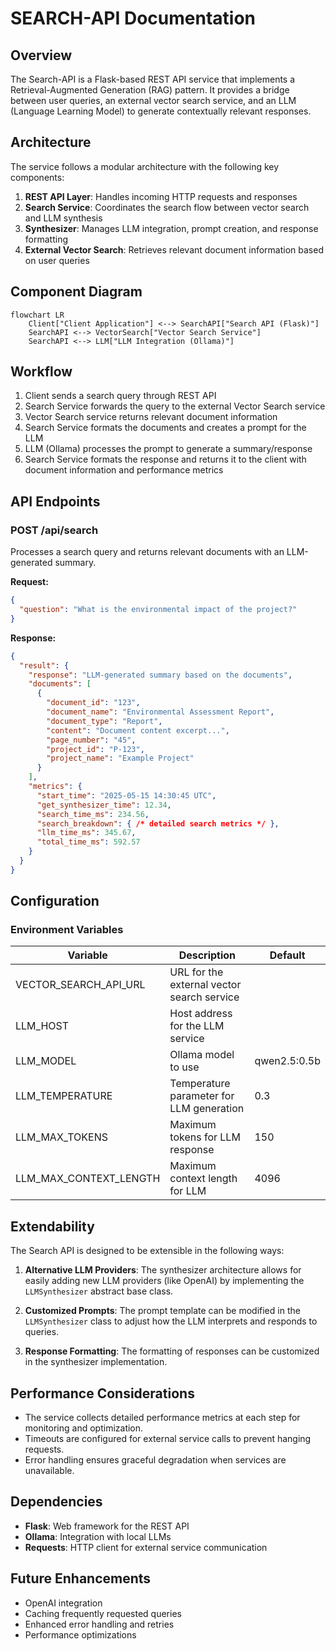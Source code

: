 # SEARCH-API Documentation

## Overview

The Search-API is a Flask-based REST API service that implements a Retrieval-Augmented Generation (RAG) pattern. It provides a bridge between user queries, an external vector search service, and an LLM (Language Learning Model) to generate contextually relevant responses.

## Architecture

The service follows a modular architecture with the following key components:

1. **REST API Layer**: Handles incoming HTTP requests and responses
2. **Search Service**: Coordinates the search flow between vector search and LLM synthesis
3. **Synthesizer**: Manages LLM integration, prompt creation, and response formatting
4. **External Vector Search**: Retrieves relevant document information based on user queries

## Component Diagram

```mermaid
flowchart LR
    Client["Client Application"] <--> SearchAPI["Search API (Flask)"]
    SearchAPI <--> VectorSearch["Vector Search Service"]
    SearchAPI <--> LLM["LLM Integration (Ollama)"]
```

## Workflow

1. Client sends a search query through REST API
2. Search Service forwards the query to the external Vector Search service
3. Vector Search service returns relevant document information
4. Search Service formats the documents and creates a prompt for the LLM
5. LLM (Ollama) processes the prompt to generate a summary/response
6. Search Service formats the response and returns it to the client with document information and performance metrics

## API Endpoints

### POST /api/search

Processes a search query and returns relevant documents with an LLM-generated summary.

**Request:**

```json
{
  "question": "What is the environmental impact of the project?"
}
```

**Response:**

```json
{
  "result": {
    "response": "LLM-generated summary based on the documents",
    "documents": [
      {
        "document_id": "123",
        "document_name": "Environmental Assessment Report",
        "document_type": "Report",
        "content": "Document content excerpt...",
        "page_number": "45",
        "project_id": "P-123",
        "project_name": "Example Project"
      }
    ],
    "metrics": {
      "start_time": "2025-05-15 14:30:45 UTC",
      "get_synthesizer_time": 12.34,
      "search_time_ms": 234.56,
      "search_breakdown": { /* detailed search metrics */ },
      "llm_time_ms": 345.67,
      "total_time_ms": 592.57
    }
  }
}
```

## Configuration

### Environment Variables

| Variable | Description | Default |
|----------|-------------|---------|
| VECTOR_SEARCH_API_URL | URL for the external vector search service |  |
| LLM_HOST | Host address for the LLM service |  |
| LLM_MODEL | Ollama model to use | qwen2.5:0.5b |
| LLM_TEMPERATURE | Temperature parameter for LLM generation | 0.3 |
| LLM_MAX_TOKENS | Maximum tokens for LLM response | 150 |
| LLM_MAX_CONTEXT_LENGTH | Maximum context length for LLM | 4096 |

## Extendability

The Search API is designed to be extensible in the following ways:

1. **Alternative LLM Providers**: The synthesizer architecture allows for easily adding new LLM providers (like OpenAI) by implementing the `LLMSynthesizer` abstract base class.

2. **Customized Prompts**: The prompt template can be modified in the `LLMSynthesizer` class to adjust how the LLM interprets and responds to queries.

3. **Response Formatting**: The formatting of responses can be customized in the synthesizer implementation.

## Performance Considerations

- The service collects detailed performance metrics at each step for monitoring and optimization.
- Timeouts are configured for external service calls to prevent hanging requests.
- Error handling ensures graceful degradation when services are unavailable.

## Dependencies

- **Flask**: Web framework for the REST API
- **Ollama**: Integration with local LLMs
- **Requests**: HTTP client for external service communication

## Future Enhancements

- OpenAI integration
- Caching frequently requested queries
- Enhanced error handling and retries
- Performance optimizations
